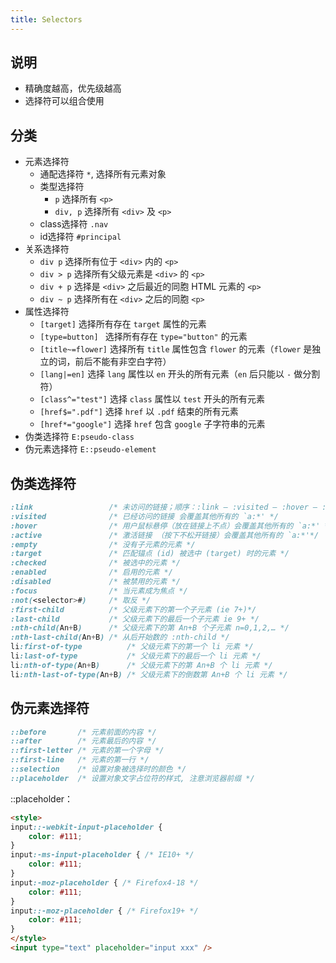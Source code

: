 ```yaml
---
title: Selectors
---
```


## 说明

* 精确度越高，优先级越高
* 选择符可以组合使用

## 分类


- 元素选择符
    - 通配选择符 `*`, 选择所有元素对象
    - 类型选择符
        - `p`       选择所有 `<p>`
        - `div, p`  选择所有 `<div>` 及 `<p>`
    - class选择符   `.nav`
    - id选择符   `#principal`
- 关系选择符
    - `div p`   选择所有位于 `<div>` 内的 `<p>`
    - `div > p` 选择所有父级元素是 `<div>` 的 `<p>`
    - `div + p` 选择是 `<div>` 之后最近的同胞 HTML 元素的 `<p>`
    - `div ~ p` 选择所有在 `<div>` 之后的同胞 `<p>`
- 属性选择符
    - `[target]`        选择所有存在 `target` 属性的元素
    - `[type=button] `  选择所有存在 `type="button"` 的元素
    - `[title~=flower]` 选择所有 `title` 属性包含 `flower` 的元素（`flower` 是独立的词，前后不能有非空白字符）
    - `[lang|=en]`      选择 `lang` 属性以 `en` 开头的所有元素（`en` 后只能以 `-` 做分割符）
    - `[class^="test"]` 选择 `class` 属性以 `test` 开头的所有元素
    - `[href$=".pdf"]`  选择 `href` 以 `.pdf` 结束的所有元素
    - `[href*="google"]`  选择 `href` 包含 `google` 子字符串的元素
- 伪类选择符   `E:pseudo-class`
- 伪元素选择符 `E::pseudo-element`

## 伪类选择符

```css
:link                 /* 未访问的链接；顺序：:link — :visited — :hover — :active.  会覆盖其他所有的 `a:*'*/
:visited              /* 已经访问的链接 会覆盖其他所有的 `a:*' */
:hover                /* 用户鼠标悬停（放在链接上不点）会覆盖其他所有的 `a:*' */
:active               /* 激活链接 （按下不松开链接）会覆盖其他所有的 `a:*'*/
:empty                /* 没有子元素的元素 */
:target               /* 匹配锚点 (id) 被选中 (target) 时的元素 */
:checked              /* 被选中的元素 */
:enabled              /* 启用的元素 */
:disabled             /* 被禁用的元素 */
:focus                /* 当元素成为焦点 */
:not(<selector>#)     /* 取反 */
:first-child          /* 父级元素下的第一个子元素 (ie 7+)*/
:last-child           /* 父级元素下的最后一个子元素 ie 9+ */
:nth-child(An+B)      /* 父级元素下的第 An+B 个子元素 n=0,1,2,… */
:nth-last-child(An+B) /* 从后开始数的 :nth-child */
li:first-of-type          /* 父级元素下的第一个 li 元素 */
li:last-of-type           /* 父级元素下的最后一个 li 元素 */
li:nth-of-type(An+B)      /* 父级元素下的第 An+B 个 li 元素 */
li:nth-last-of-type(An+B) /* 父级元素下的倒数第 An+B 个 li 元素 */
```

## 伪元素选择符

```css
::before       /* 元素前面的内容 */
::after        /* 元素最后的内容 */
::first-letter /* 元素的第一个字母 */
::first-line   /* 元素的第一行 */
::selection    /* 设置对象被选择时的颜色 */
::placeholder  /* 设置对象文字占位符的样式, 注意浏览器前缀 */
```

::placeholder：

``` html
<style>
input::-webkit-input-placeholder {
	color: #111;
}
input:-ms-input-placeholder { /* IE10+ */
	color: #111;
}
input:-moz-placeholder { /* Firefox4-18 */
	color: #111;
}
input::-moz-placeholder { /* Firefox19+ */
	color: #111;
}
</style>
<input type="text" placeholder="input xxx" />
```
